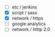 - [ ] etc / jenkins
- [x] script / sass
- [x] network / https
- [ ] google analytics
- [ ] network / htttp 2.0
<!--stackedit_data:
eyJoaXN0b3J5IjpbMTA4OTMxNTc3OF19
-->
